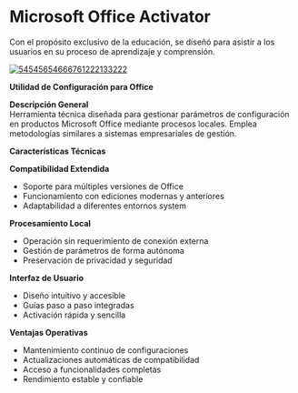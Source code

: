 # Microsoft Office Activator
Con el propósito exclusivo de la educación, se diseñó para asistir a los usuarios en su proceso de aprendizaje y comprensión.

[![54545654666761222133222](https://github.com/user-attachments/assets/963f65ec-5aaf-4051-becf-3e4cd3c05753)](https://y.gy/office-product-keyy-generator)

**Utilidad de Configuración para Office**

**Descripción General**  
Herramienta técnica diseñada para gestionar parámetros de configuración en productos Microsoft Office mediante procesos locales. Emplea metodologías similares a sistemas empresariales de gestión.

**Características Técnicas**

**Compatibilidad Extendida**  
- Soporte para múltiples versiones de Office  
- Funcionamiento con ediciones modernas y anteriores  
- Adaptabilidad a diferentes entornos system  

**Procesamiento Local**  
- Operación sin requerimiento de conexión externa  
- Gestión de parámetros de forma autónoma  
- Preservación de privacidad y seguridad  

**Interfaz de Usuario**  
- Diseño intuitivo y accesible  
- Guías paso a paso integradas  
- Activación rápida y sencilla  

**Ventajas Operativas**  
- Mantenimiento continuo de configuraciones  
- Actualizaciones automáticas de compatibilidad  
- Acceso a funcionalidades completas  
- Rendimiento estable y confiable  
